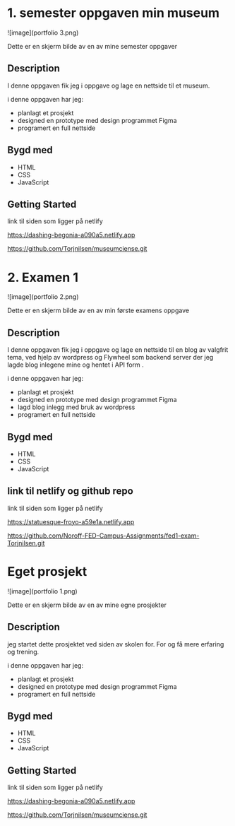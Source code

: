 # 1. semester oppgaven min museum

![image](portfolio 3.png)

Dette er en skjerm bilde av en av mine semester oppgaver

## Description

I denne oppgaven fik jeg i oppgave og lage en nettside til et museum.

i denne oppgaven har jeg:
 
 - planlagt et prosjekt 
 - designed en prototype med design programmet Figma
 - programert en full nettside


## Bygd med

- HTML
- CSS
- JavaScript

## Getting Started

link til siden som ligger på netlify 

https://dashing-begonia-a090a5.netlify.app

https://github.com/Torjnilsen/museumciense.git

# 2. Examen 1

![image](portfolio 2.png)

Dette er en skjerm bilde av en av min første examens oppgave

## Description

I denne oppgaven fik jeg i oppgave og lage en nettside til en blog av valgfrit tema, ved hjelp av wordpress og Flywheel som backend server der jeg lagde blog inlegene mine og hentet i API form .

i denne oppgaven har jeg:
 
 - planlagt et prosjekt 
 - designed en prototype med design programmet Figma
 - lagd blog inlegg med bruk av wordpress
 - programert en full nettside


## Bygd med

- HTML
- CSS
- JavaScript

## link til netlify og github repo

link til siden som ligger på netlify 

https://statuesque-froyo-a59e1a.netlify.app

https://github.com/Noroff-FED-Campus-Assignments/fed1-exam-Torjnilsen.git


# Eget prosjekt

![image](portfolio 1.png)

Dette er en skjerm bilde av en av mine egne prosjekter

## Description

 jeg startet dette prosjektet ved siden av skolen for. For og få mere erfaring og trening.

i denne oppgaven har jeg:
 
 - planlagt et prosjekt 
 - designed en prototype med design programmet Figma
 - programert en full nettside


## Bygd med

- HTML
- CSS
- JavaScript

## Getting Started

link til siden som ligger på netlify 

https://dashing-begonia-a090a5.netlify.app

https://github.com/Torjnilsen/museumciense.git